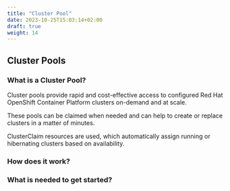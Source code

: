 ```yaml
---
title: "Cluster Pool"
date: 2023-10-25T15:03:14+02:00
draft: true
weight: 14
---
```



## Cluster Pools

### What is a Cluster Pool?

Cluster pools provide rapid and cost-effective access to configured Red Hat OpenShift Container Platform clusters on-demand and at scale. 

These pools can be claimed when needed and can help to create or replace clusters in a matter of minutes.

ClusterClaim resources are used, which automatically assign running or hibernating clusters based on availability. 

### How does it work?

### What is needed to get started?


